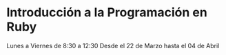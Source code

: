 # Introducción a la Programación en Ruby 

Lunes a Viernes de 8:30 a 12:30
Desde el 22 de Marzo hasta el 04 de Abril
